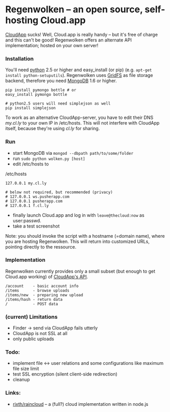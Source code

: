 # Regenwolken – an open source, self-hosting Cloud.app

[CloudApp](http://getcloudapp.com/) sucks! Well, Cloud.app is really handy –
but it's free of charge and this can't be good! Regenwolken offers an
alternate API implementation; hosted on your own server!

### Installation

You'll need [python](http://python.org/) 2.5 or higher and easy_install (or
pip) (e.g. `apt-get install python-setuputils`). Regenwolken uses
[GridFS](http://www.mongodb.org/display/DOCS/GridFS) as file storage backend,
therefore you need [MongoDB](http://mongodb.org/) 1.6 or higher.

    pip install pymongo bottle # or
    easy_install pymongo bottle
    
    # python2.5 users will need simplejson as well
    pip install simplejson
    
To work as an alternative CloudApp-server, you have to edit their DNS *my.cl.ly*
to your own IP in /etc/hosts. This will not interfere with CloudApp itself,
because they're using *cl.ly* for sharing.

### Run

- start MongoDB via `mongod --dbpath path/to/some/folder`
- run `sudo python wolken.py [host]`
- edit /etc/hosts to

/etc/hosts

    127.0.0.1 my.cl.ly
    
    # below not required, but recommended (privacy)
    # 127.0.0.1 ws.pusherapp.com
    # 127.0.0.1 pusherapp.com
    # 127.0.0.1 f.cl.ly
    
- finally launch Cloud.app and log in with `leave@thecloud:now` as user:passwd.
- take a test screenshot

Note: you should invoke the script with a hostname (=domain name), where you
are hosting Regenwolken. This will return into customized URLs, pointing
directly to the ressource.

### Implementation

Regenwolken currently provides only a small subset (but enough to get
Cloud.app working) of [CloudApp's API](http://developer.getcloudapp.com/).

    /account    - basic account info
    /items      - browse uploads
    /items/new  - preparing new upload
    /items/hash - return data
    /           - POST data
    

### (current) Limitations

- Finder -> send via CloudApp fails utterly
- CloudApp is not SSL at all
- only public uploads

### Todo:

- implement file <-> user relations and some configurations like maximum file size limit
- test SSL encryption (silent client-side redirection)
- cleanup

### Links:

- [rixth/raincloud](https://github.com/rixth/raincloud) – a (full?) cloud
  implementation written in node.js